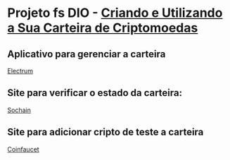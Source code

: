 # Projeto fs DIO - [Criando e Utilizando a Sua Carteira de Criptomoedas](https://web.dio.me/lab/criando-e-utilizando-a-sua-carteira-de-criptomoedas/learning/9c6af51d-2999-41f1-b4ec-b0eba9cbd30a)


## Aplicativo para gerenciar a carteira
[Electrum](https://electrum.org/#download)

## Site para verificar o estado da carteira:
[Sochain](https://sochain.com)

## Site para adicionar cripto de teste a carteira
[Coinfaucet](https://coinfaucet.eu/en/btc-testnet/)